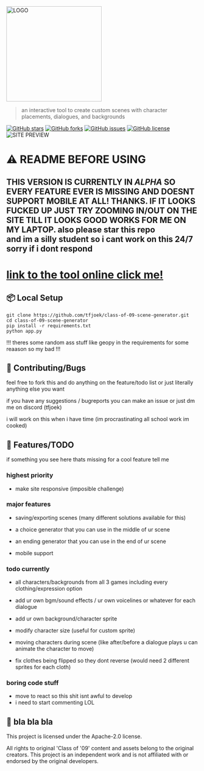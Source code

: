 <img src="https://i.ibb.co/wdDRbPm/imffffage-psd.png" alt="LOGO" width="250">


> an interactive tool to create custom scenes with character placements, dialogues, and backgrounds

[![GitHub stars](https://img.shields.io/github/stars/tfjoek/class-of-09-scene-generator?style=for-the-badge)](https://github.com/tfjoek/class-of-09-scene-generator/stargazers)
[![GitHub forks](https://img.shields.io/github/forks/tfjoek/class-of-09-scene-generator?style=for-the-badge)](https://github.com/tfjoek/class-of-09-scene-generator/network/members)
[![GitHub issues](https://img.shields.io/github/issues/tfjoek/class-of-09-scene-generator?style=for-the-badge)](https://github.com/tfjoek/class-of-09-scene-generator/issues)
[![GitHub license](https://img.shields.io/github/license/tfjoek/class-of-09-scene-generator?style=for-the-badge)](https://github.com/tfjoek/class-of-09-scene-generator/blob/main/LICENSE)
<br>
![SITE PREVIEW](https://i.ibb.co/fqmjhKj/imasdasdaddge-psd.png)



# ⚠️ README BEFORE USING

## THIS VERSION IS CURRENTLY IN _ALPHA_ SO EVERY FEATURE EVER IS MISSING AND DOESNT SUPPORT MOBILE AT ALL! THANKS. IF IT LOOKS FUCKED UP JUST TRY ZOOMING IN/OUT ON THE SITE TILL IT LOOKS GOOD WORKS FOR ME ON MY LAPTOP. also please star this repo<br> and im a silly student so i cant work on this 24/7 sorry if i dont respond

# [link to the tool online click me!](https://givememoneyplease.xyz)


## 📦 Local Setup 



   ```
   git clone https://github.com/tfjoek/class-of-09-scene-generator.git
   cd class-of-09-scene-generator
   pip install -r requirements.txt
   python app.py
   ```
!!! theres some random ass stuff like geopy in the requirements for some reaason so my bad !!!


## 💬 Contributing/Bugs

feel free to fork this and do anything on the feature/todo list or just literally anything else you want

if you have any suggestions / bugreports you can make an issue or just dm me on discord (tfjoek)

i will work on this when i have time (im procrastinating all school work im cooked)

## 🔧 Features/TODO

if something you see here thats missing for a cool feature tell me

### highest priority
- make site responsive (imposible challenge)

  
### major features
- saving/exporting scenes (many different solutions available for this)

- a choice generator that you can use in the middle of ur scene
- an ending generator that you can use in the end of ur scene
- mobile support
### todo currently
- all characters/backgrounds from all 3 games including every clothing/expression option

- add ur own bgm/sound effects / ur own voicelines or whatever for each dialogue
- add ur own background/character sprite
- modify character size (useful for custom sprite)
- moving characters during scene (like after/before a dialogue plays u can animate the character to move)
- fix clothes being flipped so they dont reverse (would need 2 different sprites for each cloth)

### boring code stuff
- move to react  so this shit isnt awful to develop
- i need to start commenting LOL





## 📜 bla bla bla


This project is licensed under the Apache-2.0 license. 

All rights to original 'Class of '09' content and assets belong to the original creators. This project is an independent work and is not affiliated with or endorsed by the original developers.


